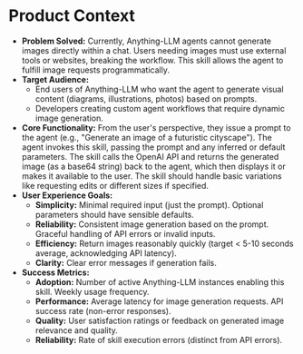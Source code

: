 # Product Context

*   **Problem Solved:** Currently, Anything-LLM agents cannot generate images directly within a chat. Users needing images must use external tools or websites, breaking the workflow. This skill allows the agent to fulfill image requests programmatically.
*   **Target Audience:**
    *   End users of Anything-LLM who want the agent to generate visual content (diagrams, illustrations, photos) based on prompts.
    *   Developers creating custom agent workflows that require dynamic image generation.
*   **Core Functionality:** From the user's perspective, they issue a prompt to the agent (e.g., "Generate an image of a futuristic cityscape"). The agent invokes this skill, passing the prompt and any inferred or default parameters. The skill calls the OpenAI API and returns the generated image (as a base64 string) back to the agent, which then displays it or makes it available to the user. The skill should handle basic variations like requesting edits or different sizes if specified.
*   **User Experience Goals:**
    *   **Simplicity:** Minimal required input (just the prompt). Optional parameters should have sensible defaults.
    *   **Reliability:** Consistent image generation based on the prompt. Graceful handling of API errors or invalid inputs.
    *   **Efficiency:** Return images reasonably quickly (target < 5-10 seconds average, acknowledging API latency).
    *   **Clarity:** Clear error messages if generation fails.
*   **Success Metrics:**
    *   **Adoption:** Number of active Anything-LLM instances enabling this skill. Weekly usage frequency.
    *   **Performance:** Average latency for image generation requests. API success rate (non-error responses).
    *   **Quality:** User satisfaction ratings or feedback on generated image relevance and quality.
    *   **Reliability:** Rate of skill execution errors (distinct from API errors).
